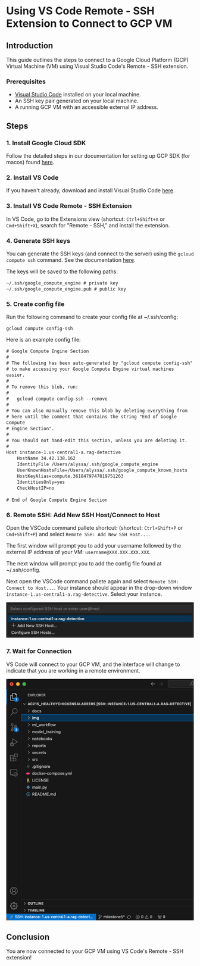 # Using VS Code Remote - SSH Extension to Connect to GCP VM

## Introduction

This guide outlines the steps to connect to a Google Cloud Platform (GCP) Virtual Machine (VM) using Visual Studio Code's Remote - SSH extension.

### Prerequisites

- [Visual Studio Code](https://code.visualstudio.com/) installed on your local machine.
- An SSH key pair generated on your local machine.
- A running GCP VM with an accessible external IP address.

## Steps

### 1. Install Google Cloud SDK

Follow the detailed steps in our documentation for setting up GCP SDK (for macos) found [here](https://github.com/healthy-chicken-saladeers/ac215_healthychickensaladeers/blob/milestone5/docs/gcp-cli-instructions-macos.md).

### 2. Install VS Code

If you haven't already, download and install Visual Studio Code [here](https://code.visualstudio.com/).

### 3. Install VS Code Remote - SSH Extension

In VS Code, go to the Extensions view (shortcut: `Ctrl+Shift+X` or `Cmd+Shift+X`), search for "Remote - SSH," and install the extension.

### 4. Generate SSH keys

You can generate the SSH keys (and connect to the server) using the `gcloud compute ssh` command. See the documentation [here](https://cloud.google.com/compute/docs/connect/standard-ssh).

The keys will be saved to the following paths:

```
~/.ssh/google_compute_engine # private key
~/.ssh/google_compute_engine.pub # public key
```

### 5. Create config file

Run the following command to create your config file at ~/.ssh/config:

```
gcloud compute config-ssh
```

Here is an example config file:
```
# Google Compute Engine Section
#
# The following has been auto-generated by "gcloud compute config-ssh"
# to make accessing your Google Compute Engine virtual machines easier.
#
# To remove this blob, run:
#
#   gcloud compute config-ssh --remove
#
# You can also manually remove this blob by deleting everything from
# here until the comment that contains the string "End of Google Compute
# Engine Section".
#
# You should not hand-edit this section, unless you are deleting it.
#
Host instance-1.us-central1-a.rag-detective
    HostName 34.42.138.162
    IdentityFile /Users/alyssa/.ssh/google_compute_engine
    UserKnownHostsFile=/Users/alyssa/.ssh/google_compute_known_hosts
    HostKeyAlias=compute.3618479747819751263
    IdentitiesOnly=yes
    CheckHostIP=no

# End of Google Compute Engine Section
```

### 6. Remote SSH: Add New SSH Host/Connect to Host

Open the VSCode command pallete shortcut: (shortcut: `Ctrl+Shift+P` or `Cmd+Shift+P`) and select `Remote SSH: Add New SSH Host...`. 

The first window will prompt you to add your username followed by the external IP address of your VM: `username@XXX.XXX.XXX.XXX`.

The next window will prompt you to add the config file found at ~/.ssh/config.

Next open the VSCode command pallete again and select `Remote SSH: Connect to Host...`. Your instance should appear in the drop-down window `instance-1.us-central1-a.rag-detective`. Select your instance.

 ![](../img/vscode-connect-ssh-host.jpg)

### 7. Wait for Connection

VS Code will connect to your GCP VM, and the interface will change to indicate that you are working in a remote environment.

 ![](../img/vscode-ssh-host.jpg)

## Conclusion

You are now connected to your GCP VM using VS Code's Remote - SSH extension!